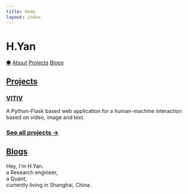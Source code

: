 ```yaml
---
title: Home
layout: index
---
```


<r-grid class="main" columns=6 columns-s=4 columns-xs=2>

<r-cell order="-10" span=4 span-s=2>
    <h1>H.Yan</h1>
</r-cell>

<r-cell order="-9" class="menu" span=2 span-s=2>
    <div class='focus0'>
    <a href="/">&#x25CF;</a>
    <a href="/about/">About</a>
    <a href="/project/">Projects</a>
    <a href="/blog/">Blogs</a>
    </div>
</r-cell>

<r-cell span=2>
<h2 class="margin-b-4"><a href="/project/">Projects</a></h2>

<h3><a href="/vitiv/">VITIV</a></h3>
<p>A Python-Flask based web application for a human-machine interaction based on video, image and text.
</p>

<h3><a href="/project/" class="dimmed">See all projects &rarr;</a></h3>
</r-cell>

<r-cell order-s="-1" order-xs="-1" span=2>
    <h2 class="margin-b-4"><a href="/blog/">Blogs</a></h2>

</r-cell>

<r-cell class="intro" order-s="-2" order-xs="-2" span=2 span-s=3 span-xs=row>
    <p>
    Hey, I'm H.Yan. <br>
    a Research engineer, <br> 
    a Quant,<br>
    currently living in Shanghai, China.<br>
    </p>
    <!-- <div class="quick-links">
    <a href="https:/">
        AaBbCc123<br>
        The Inter typeface family &rarr;
    </a>
    <a href="https://shop./">Buy a nice poster &rarr;</a>
    </div> -->
</r-cell>

</r-grid>